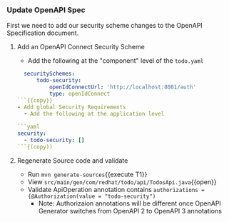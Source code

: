 ### Update OpenAPI Spec

First we need to add our security scheme changes to the OpenAPI Specification document.

1. Add an OpenAPI Connect Security Scheme
    - Add the following at the "component" level of the `todo.yaml`

    ```yaml
      securitySchemes:
          todo-security:
              openIdConnectUrl: 'http://localhost:8081/auth'
              type: openIdConnect
    ```{{copy}}
    - Add global Security Requirements
      - Add the following at the application level
      
    ```yaml
    security:
      - todo-security: []
    ```{(copy))
2. Regenerate Source code and validate
    - Run `mvn generate-sources`{{execute T1}}
    - View `src/main/gen/com/redhat/todo/api/TodosApi.java`{{open}}
    - Validate ApiOperation annotation contains `authorizations = {@Authorization(value = "todo-security")`
      - Note: Authorizaion annotations will be different once OpenAPI Generator switches from OpenAPI 2 to OpenAPI 3 annotations
